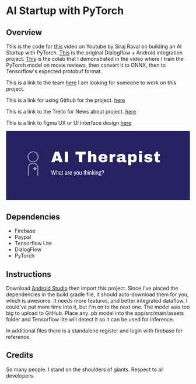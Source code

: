 # AI Startup with PyTorch

## Overview

This is the code for [this](https://youtu.be/rWDUhLfNkBM) video on Youtube by Siraj Raval on building an AI Startup with PyTorch. [This](https://github.com/flatfisher/android-dialogflow-chatbot-sample) is the original Dialogflow + Android integration project. [This](https://colab.research.google.com/drive/1b6oSQl84XdRv_abjhg1vpTpiZyZw2TPF) is the colab that I demonstrated in the video where I train the PyTorch model on movie reviews, then convert it to ONNX, then to Tensorflow's expected protobuf format. 

This is a link to the team  [here](https://www.upwork.com/jobs/~0183dcdc9180def1da) I am looking for someone to work on this project. 

This is a link for using Github for the project. [here](https://www.youtube.com/watch?v=rWDUhLfNkBM)

This is a link to the Trello for News about project. [here](https://trello.com/b/lu5iKCcx/therapist) 

This is a link to figma UX or UI interface design  [here](https://www.figma.com/file/IlcSpfWoeZWywA3jp9Kgek4k/therapist?node-id=0%3A1)

![alt text](https://github.com/AIWEBBOT/Build-an-AI-Startup-with-PyTorch/blob/master/Screenshot_2019-06-08%20Brandmark%20-%20make%20your%20logo%20in%20minutes.png)

## Dependencies

- Firebase
- Paypal 
- Tensorflow Lite
- DialogFlow
- PyTorch

## Instructions

Download [Android Studio](https://developer.android.com/studio) then import this project. Since I've placed the dependencies in the build.gradle file, it should auto-download them for you, which is awesome. It needs more features, and better integrated dataflow. I could've put more time into it, but I'm on to the next one. The model was too big to upload to GitHub. Place any .pb model into the app/src/main/assets folder and Tensorflow lite will detect it so it can be used for inference.

In additional files there is a standalone register and login with firebase for reference.

## Credits 

So many people. I stand on the shoulders of giants. Respect to all developers. 
